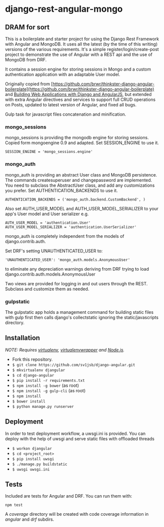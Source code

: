 # django-rest-angular-mongo

## DRAM for sort

This is a boilerplate and starter project for using the Django Rest Framework with Angular and MongoDB.
It uses all the latest (by the time of this writing) versions of the various requirements.
It's a simple register/login/create-post project to demonstrate the use of Angular with a REST api and
the use of MongoDB from DRF.

It contains a session engine for storing sessions in Mongo and a custom authentication application with an adaptable User model.

Originally copied from [https://github.com/brwr/thinkster-django-angular-boilerplate](https://github.com/brwr/thinkster-django-angular-boilerplate) and
[Building Web Applications with Django and AngularJS](https://thinkster.io/django-angularjs-tutorial), but extended with extra Angular directives and services
to support full CRUD operations on Posts, updated to latest version of Angular, and fixed all bugs.
 
Gulp task for javascript files concatenation and minification.

### mongo_sessions
mongo_sessions is providing the mongodb engine for storing sessions. Copied form mongoengine 0.9 and adapted.
Set SESSION_ENGINE to use it.

    SESSION_ENGINE = 'mongo_sessions.engine'

### mongo_auth
mongo_auth is providing an abstract User class and MongoDB persistence. The commands createsuperuser and changepassword are implemented.
You need to subclass the AbstractUser class, and add any customizations you prefer.
Set AUTHENTICATION_BACKENDS to use it.

    AUTHENTICATION_BACKENDS = ('mongo_auth.backend.CustomBackend', )

Also set AUTH_USER_MODEL and AUTH_USER_MODEL_SERIALIZER to your app's User model and User serializer
e.g.

    AUTH_USER_MODEL = 'authentication.User'
    AUTH_USER_MODEL_SERIALIZER = 'authentication.UserSerializer'

mongo_auth is completely independent from the models of django.contrib.auth. 

Set DRF's setting UNAUTHENTICATED_USER to:

    'UNAUTHENTICATED_USER': 'mongo_auth.models.AnonymousUser'

to eliminate any depreciation warnings deriving  from DRF trying to load django.contrib.auth.models.AnonymousUser

Two views are provided for logging in and out users through the REST. Subclass and customize them as needed.

### gulpstatic 
The gulpstatic app holds a management command for building static files with gulp first
then calls django's collectstatic ignoring the static/javascripts directory.


## Installation

*NOTE: Requires [virtualenv](http://virtualenv.readthedocs.org/en/latest/),
[virtualenvwrapper](http://virtualenvwrapper.readthedocs.org/en/latest/) and
[Node.js](http://nodejs.org/).*

* Fork this repository.
* `$ git clone https://github.com/sv1jsb/django-angular.git`
* `$ mkvirtualenv djangular`
* `$ cd django-angular`
* `$ pip install -r requirements.txt`
* `$ npm install -g bower`  (as root)
* `$ npm install -g gulp-cli`   (as root)
* `$ npm install`
* `$ bower install`
* `$ python manage.py runserver`

## Deployment

In order to test deployment workflow, a uwsgi.ini is provided.
You can deploy with the help of uwsgi and serve static files with offloaded threads

* `$ workon djangular`
* `$ cd <project_root>`
* `$ pip install uwsgi`
* `$ ./manage.py buildstatic`
* `$ uwsgi uwsgi.ini`


## Tests

Included are tests for Angular and DRF.
You can run them with:

    npm test
    
A *coverage* directory will be created with code coverage information in *angular* and *drf* subdirs.



